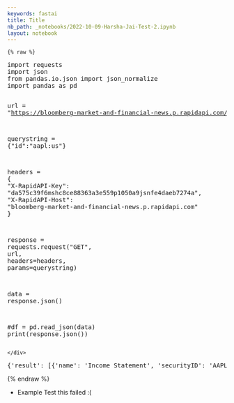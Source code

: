 ```yaml
---
keywords: fastai
title: Title
nb_path: _notebooks/2022-10-09-Harsha-Jai-Test-2.ipynb
layout: notebook
---
```


<!--
#################################################
### THIS FILE WAS AUTOGENERATED! DO NOT EDIT! ###
#################################################
# file to edit: _notebooks/2022-10-09-Harsha-Jai-Test-2.ipynb
-->

<div class="container" id="notebook-container">
        
    {% raw %}
    
<div class="cell border-box-sizing code_cell rendered">
<div class="input">

<div class="inner_cell">
    <div class="input_area">
<div class=" highlight hl-ipython3"><pre><span></span><span class="kn">import</span> <span class="nn">requests</span>
<span class="kn">import</span> <span class="nn">json</span>
<span class="kn">from</span> <span class="nn">pandas.io.json</span> <span class="kn">import</span> <span class="n">json_normalize</span>
<span class="kn">import</span> <span class="nn">pandas</span> <span class="k">as</span> <span class="nn">pd</span> 

<span class="n">url</span> <span class="o">=</span> <span class="s2">&quot;https://bloomberg-market-and-financial-news.p.rapidapi.com/stock/get-financials&quot;</span>

<span class="n">querystring</span> <span class="o">=</span> <span class="p">{</span><span class="s2">&quot;id&quot;</span><span class="p">:</span><span class="s2">&quot;aapl:us&quot;</span><span class="p">}</span>

<span class="n">headers</span> <span class="o">=</span> <span class="p">{</span>
	<span class="s2">&quot;X-RapidAPI-Key&quot;</span><span class="p">:</span> <span class="s2">&quot;da575c39f6mshc8ce88363a3e559p1050a9jsnfe4daeb7274a&quot;</span><span class="p">,</span>
	<span class="s2">&quot;X-RapidAPI-Host&quot;</span><span class="p">:</span> <span class="s2">&quot;bloomberg-market-and-financial-news.p.rapidapi.com&quot;</span>
<span class="p">}</span>

<span class="n">response</span> <span class="o">=</span> <span class="n">requests</span><span class="o">.</span><span class="n">request</span><span class="p">(</span><span class="s2">&quot;GET&quot;</span><span class="p">,</span> <span class="n">url</span><span class="p">,</span> <span class="n">headers</span><span class="o">=</span><span class="n">headers</span><span class="p">,</span> <span class="n">params</span><span class="o">=</span><span class="n">querystring</span><span class="p">)</span>

<span class="n">data</span> <span class="o">=</span> <span class="n">response</span><span class="o">.</span><span class="n">json</span><span class="p">()</span>

<span class="c1">#df = pd.read_json(data)</span>
<span class="nb">print</span><span class="p">(</span><span class="n">response</span><span class="o">.</span><span class="n">json</span><span class="p">())</span>
</pre></div>

    </div>
</div>
</div>

<div class="output_wrapper">
<div class="output">

<div class="output_area">

<div class="output_subarea output_stream output_stdout output_text">
<pre>{&#39;result&#39;: [{&#39;name&#39;: &#39;Income Statement&#39;, &#39;securityID&#39;: &#39;AAPL:US&#39;, &#39;timeBasedSheets&#39;: [{&#39;name&#39;: &#39;Quarterly&#39;, &#39;columnHeadings&#39;: [&#39;12/2021&#39;, &#39;3/2022&#39;, &#39;6/2022&#39;], &#39;chartData&#39;: [{&#39;name&#39;: &#39;Revenue&#39;, &#39;chartType&#39;: &#39;bar&#39;, &#39;isPercentage&#39;: False, &#39;values&#39;: [123945000000.0, 97278000000.0, 82959000000.0]}, {&#39;name&#39;: &#39;Net Income&#39;, &#39;chartType&#39;: &#39;bar&#39;, &#39;isPercentage&#39;: False, &#39;values&#39;: [34630000000.0, 25010000000.0, 19442000000.0]}, {&#39;name&#39;: &#39;Profit Margin&#39;, &#39;chartType&#39;: &#39;line&#39;, &#39;isPercentage&#39;: True, &#39;values&#39;: [27.9398, 25.7098, 23.4357]}]}, {&#39;name&#39;: &#39;Annual&#39;, &#39;columnHeadings&#39;: [&#39;2019&#39;, &#39;2020&#39;, &#39;2021&#39;], &#39;chartData&#39;: [{&#39;name&#39;: &#39;Revenue&#39;, &#39;chartType&#39;: &#39;bar&#39;, &#39;isPercentage&#39;: False, &#39;values&#39;: [260174000000.0, 274515000000.0, 365817000000.0]}, {&#39;name&#39;: &#39;Net Income&#39;, &#39;chartType&#39;: &#39;bar&#39;, &#39;isPercentage&#39;: False, &#39;values&#39;: [55256000000.0, 57411000000.0, 94680000000.0]}, {&#39;name&#39;: &#39;Profit Margin&#39;, &#39;chartType&#39;: &#39;line&#39;, &#39;isPercentage&#39;: True, &#39;values&#39;: [21.2381, 20.9136, 25.8818]}]}]}, {&#39;name&#39;: &#39;Balance Sheet&#39;, &#39;securityID&#39;: &#39;AAPL:US&#39;, &#39;timeBasedSheets&#39;: [{&#39;name&#39;: &#39;Quarterly&#39;, &#39;columnHeadings&#39;: [&#39;12/2021&#39;, &#39;3/2022&#39;, &#39;6/2022&#39;], &#39;chartData&#39;: [{&#39;name&#39;: &#39;Total Assets&#39;, &#39;chartType&#39;: &#39;bar&#39;, &#39;isPercentage&#39;: False, &#39;values&#39;: [381191000000.0, 350662000000.0, 336309000000.0]}, {&#39;name&#39;: &#39;Total Liabilities&#39;, &#39;chartType&#39;: &#39;bar&#39;, &#39;isPercentage&#39;: False, &#39;values&#39;: [309259000000.0, 283263000000.0, 278202000000.0]}, {&#39;name&#39;: &#39;Debt to Assets&#39;, &#39;chartType&#39;: &#39;line&#39;, &#39;isPercentage&#39;: True, &#39;values&#39;: [32.2143, 34.2156, 35.5896]}]}, {&#39;name&#39;: &#39;Annual&#39;, &#39;columnHeadings&#39;: [&#39;2019&#39;, &#39;2020&#39;, &#39;2021&#39;], &#39;chartData&#39;: [{&#39;name&#39;: &#39;Total Assets&#39;, &#39;chartType&#39;: &#39;bar&#39;, &#39;isPercentage&#39;: False, &#39;values&#39;: [338516000000.0, 323888000000.0, 351002000000.0]}, {&#39;name&#39;: &#39;Total Liabilities&#39;, &#39;chartType&#39;: &#39;bar&#39;, &#39;isPercentage&#39;: False, &#39;values&#39;: [248028000000.0, 258549000000.0, 287912000000.0]}, {&#39;name&#39;: &#39;Debt to Assets&#39;, &#39;chartType&#39;: &#39;line&#39;, &#39;isPercentage&#39;: True, &#39;values&#39;: [31.9178, 37.7532, 38.8949]}]}]}, {&#39;name&#39;: &#39;Cash Flow&#39;, &#39;securityID&#39;: &#39;AAPL:US&#39;, &#39;timeBasedSheets&#39;: [{&#39;name&#39;: &#39;Quarterly&#39;, &#39;columnHeadings&#39;: [&#39;12/2021&#39;, &#39;3/2022&#39;, &#39;6/2022&#39;], &#39;chartData&#39;: [{&#39;name&#39;: &#39;Operating&#39;, &#39;chartType&#39;: &#39;line&#39;, &#39;isPercentage&#39;: False, &#39;values&#39;: [46966000000.0, 28166000000.0, 22892000000.0]}, {&#39;name&#39;: &#39;Investing&#39;, &#39;chartType&#39;: &#39;line&#39;, &#39;isPercentage&#39;: False, &#39;values&#39;: [-16106000000.0, -9265000000.0, 4234000000.0]}, {&#39;name&#39;: &#39;Financing&#39;, &#39;chartType&#39;: &#39;line&#39;, &#39;isPercentage&#39;: False, &#39;values&#39;: [-28159000000.0, -28351000000.0, -27445000000.0]}]}, {&#39;name&#39;: &#39;Annual&#39;, &#39;columnHeadings&#39;: [&#39;2019&#39;, &#39;2020&#39;, &#39;2021&#39;], &#39;chartData&#39;: [{&#39;name&#39;: &#39;Operating&#39;, &#39;chartType&#39;: &#39;line&#39;, &#39;isPercentage&#39;: False, &#39;values&#39;: [69391000000.0, 80674000000.0, 104038000000.0]}, {&#39;name&#39;: &#39;Investing&#39;, &#39;chartType&#39;: &#39;line&#39;, &#39;isPercentage&#39;: False, &#39;values&#39;: [45896000000.0, -4289000000.0, -14545000000.0]}, {&#39;name&#39;: &#39;Financing&#39;, &#39;chartType&#39;: &#39;line&#39;, &#39;isPercentage&#39;: False, &#39;values&#39;: [-90976000000.0, -86820000000.0, -93353000000.0]}]}]}]}
</pre>
</div>
</div>

</div>
</div>

</div>
    {% endraw %}

<div class="cell border-box-sizing text_cell rendered"><div class="inner_cell">
<div class="text_cell_render border-box-sizing rendered_html">
<ul>
<li>Example Test this failed :(</li>
</ul>

</div>
</div>
</div>
</div>
 

